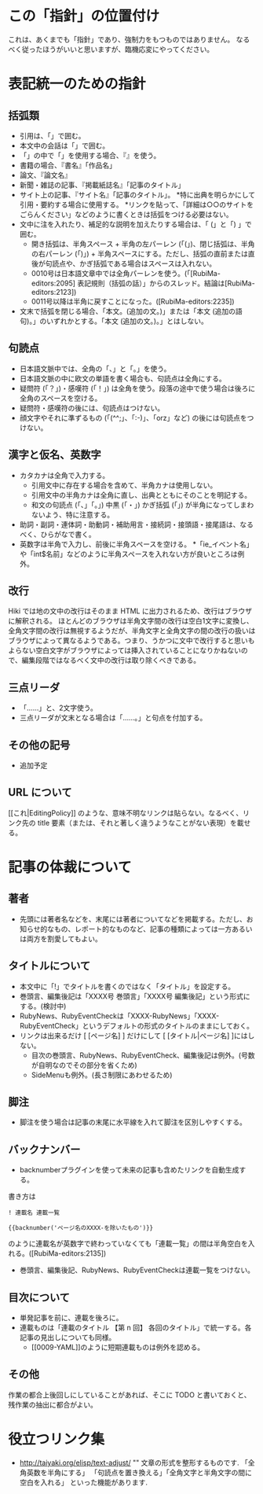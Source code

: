 # この「指針」の位置付け
これは、あくまでも「指針」であり、強制力をもつものではありません。
なるべく従ったほうがいいと思いますが、臨機応変にやってください。

# 表記統一のための指針
## 括弧類

* 引用は、「」で囲む。
* 本文中の会話は「」で囲む。
* 「」の中で「」を使用する場合、『』を使う。
* 書籍の場合、『書名』「作品名」
* 論文、『論文名』
* 新聞・雑誌の記事、『掲載紙誌名』「記事のタイトル」
* サイト上の記事、『サイト名』「記事のタイトル」。
    *特に出典を明らかにして引用・要約する場合に使用する。
    *リンクを貼って、「詳細は○○のサイトをごらんください」などのように書くときは括弧をつける必要はない。
* 文中に注を入れたり、補足的な説明を加えたりする場合は、「 (」と「) 」で囲む。
    * 開き括弧は、半角スペース + 半角の左パーレン (「(」)、閉じ括弧は、半角の右パーレン (「)」) + 半角スペースにする。ただし、括弧の直前または直後が句読点や、かぎ括弧である場合はスペースは入れない。
    * 0010号は日本語文章中では全角パーレンを使う。(「[RubiMa-editors:2095] 表記規則（括弧の話）」からのスレッド。結論は[RubiMa-editors:2123])
    * 0011号以降は半角に戻すことになった。([RubiMa-editors:2235])
* 文末で括弧を閉じる場合、「本文。(追加の文。)」または「本文 (追加の語句)。」のいずれかとする。「本文 (追加の文。)。」とはしない。

## 句読点
* 日本語文脈中では、全角の「、」と「。」を使う。
* 日本語文脈の中に欧文の単語を書く場合も、句読点は全角にする。
* 疑問符 (「？」)・感嘆符 (「！」) は全角を使う。段落の途中で使う場合は後ろに全角のスペースを空ける。
* 疑問符・感嘆符の後には、句読点はつけない。
* 顔文字やそれに準ずるもの (「(^^;」、「:-)」、「orz」など) の後には句読点をつけない。

## 漢字と仮名、英数字
* カタカナは全角で入力する。
    * 引用文中に存在する場合を含めて、半角カナは使用しない。
    * 引用文中の半角カナは全角に直し、出典とともにそのことを明記する。
    * 和文の句読点 (「、」「。」) 中黒 (「・」) かぎ括弧 (「」) が半角になってしまわないよう、特に注意する。
* 助詞・副詞・連体詞・助動詞・補助用言・接続詞・接頭語・接尾語は、なるべく、ひらがなで書く。
* 英数字は半角で入力し、前後に半角スペースを空ける。
    *「ie_イベント名」や「int$名前」などのように半角スペースを入れない方が良いところは例外。

## 改行
Hiki では地の文中の改行はそのまま HTML に出力されるため、改行はブラウザに解釈される。
ほとんどのブラウザは半角文字間の改行は空白1文字に変換し、全角文字間の改行は無視するようだが、半角文字と全角文字の間の改行の扱いはブラウザによって異なるようである。つまり、うかつに文中で改行すると思いもよらない空白文字がブラウザによっては挿入されていることになりかねないので、編集段階ではなるべく文中の改行は取り除くべきである。

## 三点リーダ
* 「……」と、2文字使う。
* 三点リーダが文末となる場合は「……。」と句点を付加する。

## その他の記号
* 追加予定

## URL について

[[これ|EditingPolicy]] のような、意味不明なリンクは貼らない。なるべく、リンク先の title 要素（または、それと著しく違うようなことがない表現）を載せる。


# 記事の体裁について
## 著者
* 先頭には著者名などを、末尾には著者についてなどを掲載する。ただし、お知らせ的なもの、レポート的なものなど、記事の種類によっては一方あるいは両方を割愛してもよい。

## タイトルについて
* 本文中に「!」でタイトルを書くのではなく「タイトル」を設定する。
* 巻頭言、編集後記は「XXXX号 巻頭言」「XXXX号 編集後記」という形式にする。(検討中)
* RubyNews、RubyEventCheckは「XXXX-RubyNews」「XXXX-RubyEventCheck」というデフォルトの形式のタイトルのままにしておく。
* リンクは出来るだけ [ [ページ名] ] だけにして [ [タイトル|ページ名] ]にはしない。
    * 目次の巻頭言、RubyNews、RubyEventCheck、編集後記は例外。(号数が自明なのでその部分を省くため)
    * SideMenuも例外。(長さ制限にあわせるため)

## 脚注
* 脚注を使う場合は記事の末尾に水平線を入れて脚注を区別しやすくする。

## バックナンバー
* backnumberプラグインを使って未来の記事も含めたリンクを自動生成する。

書き方は

    ! 連載名 連載一覧
    
    {{backnumber('ページ名のXXXX-を除いたもの')}}


のように連載名が英数字で終わっていなくても「連載一覧」の間は半角空白を入れる。([RubiMa-editors:2135])

* 巻頭言、編集後記、RubyNews、RubyEventCheckは連載一覧をつけない。

## 目次について
* 単発記事を前に、連載を後ろに。
* 連載ものは「連載のタイトル 【第 n 回】 各回のタイトル」で統一する。各記事の見出しについても同様。
    * [[0009-YAML]]のように短期連載ものは例外を認める。

## その他

作業の都合上後回しにしていることがあれば、そこに TODO と書いておくと、残作業の抽出に都合がよい。

# 役立つリンク集
* http://taiyaki.org/elisp/text-adjust/
"" 文章の形式を整形するものです. 「全角英数を半角にする」 「句読点を置き換える」「全角文字と半角文字の間に空白を入れる」 といった機能があります.

